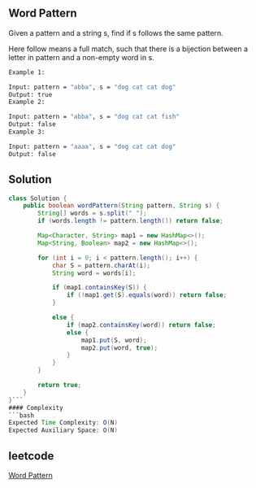 ## Word Pattern
Given a pattern and a string s, find if s follows the same pattern.

Here follow means a full match, such that there is a bijection between a letter in pattern and a non-empty word in s.
```bash 
Example 1:

Input: pattern = "abba", s = "dog cat cat dog"
Output: true
Example 2:

Input: pattern = "abba", s = "dog cat cat fish"
Output: false
Example 3:

Input: pattern = "aaaa", s = "dog cat cat dog"
Output: false
```

## Solution 

```java
class Solution {
    public boolean wordPattern(String pattern, String s) {
        String[] words = s.split(" ");
        if (words.length != pattern.length()) return false;

        Map<Character, String> map1 = new HashMap<>();
        Map<String, Boolean> map2 = new HashMap<>();

        for (int i = 0; i < pattern.length(); i++) {
            char S = pattern.charAt(i);
            String word = words[i];

            if (map1.containsKey(S)) {
                if (!map1.get(S).equals(word)) return false;
            }

            else {
                if (map2.containsKey(word)) return false;
                else {
                    map1.put(S, word);
                    map2.put(word, true);
                }
            }
        }

        return true;
    }
}```
#### Complexity
```bash
Expected Time Complexity: O(N)
Expected Auxiliary Space: O(N)
```
## leetcode
[Word Pattern](https://leetcode.com/problems/word-pattern/)
